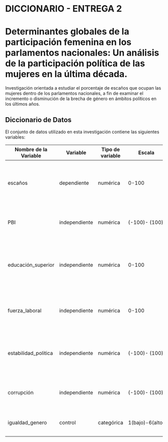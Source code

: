 # DICCIONARIO - ENTREGA 2

# Determinantes globales de la participación femenina en los parlamentos nacionales: Un análisis de la participación política de las mujeres en la última década.

Investigación orientada a estudiar el porcentaje de escaños que ocupan las mujeres dentro de los parlamentos nacionales, a fin de examinar el incremento o disminución de la brecha de género en ámbitos políticos en los últimos años. 

## Diccionario de Datos

El conjunto de datos utilizado en esta investigación contiene las siguientes variables:

| Nombre de la Variable | Variable |  Tipo de variable | Escala | Descripción |
|-------------------------|---------------|---------------|---------------|---------------|
| escaños                 | dependiente | numérica | 0-100 | Proporción de escaños ocupados por mujeres en los parlamentos nacionales |
| PBI                     | independiente | numérica | (-100)- (100) | Crecimiento del PBI en porcentaje anual por país |
| educación_superior      | independiente | numérica | 0-100 | Tasa bruta de graduación de mujeres a nivel de educación superior por país |
| fuerza_laboral          | independiente | numérica | 0-100 | Tasa de participación femenina en la fuerza laboral por país |
| estabilidad_politica    | independiente | numérica | (-100)- (100) | Estimación de la estabilidad política y ausencia de violencia por país |
| corrupción              |  independiente | numérica | (-100)- (100) | Estimación del control de corrupción por país |                                                                                                      
| igualdad_genero            |  control | categórica | 1(bajo)-6(alto) | Calificación de igualdad de género por país |

